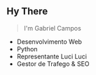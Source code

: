 ## Hy There
> I'm Gabriel Campos

- Desenvolvimento Web
- Python
- Representante Luci Luci 
- Gestor de Trafego & SEO



<!-- ### Hi there 👋 -->

<!--
**camposgabriel/camposgabriel** is a ✨ _special_ ✨ repository because its `README.md` (this file) appears on your GitHub profile.

Here are some ideas to get you started:

- 🔭 I’m currently working on ...
- 🌱 I’m currently learning ...
- 👯 I’m looking to collaborate on ...
- 🤔 I’m looking for help with ...
- 💬 Ask me about ...
- 📫 How to reach me: ...
- 😄 Pronouns: ...
- ⚡ Fun fact: ...
-->
